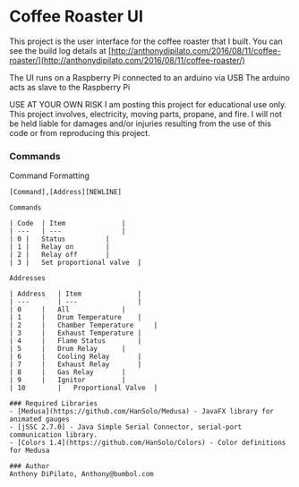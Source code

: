 # Coffee Roaster UI

This project is the user interface for the coffee roaster that I built.
You can see the build log details at [http://anthonydipilato.com/2016/08/11/coffee-roaster/](http://anthonydipilato.com/2016/08/11/coffee-roaster/)

The UI runs on a Raspberry Pi connected to an arduino via USB
The arduino acts as slave to the Raspberry Pi
   
USE AT YOUR OWN RISK
I am posting this project for educational use only.
This project involves, electricity, moving parts, propane, and fire.
I will not be held liable for damages and/or injuries resulting from the use of this code
or from reproducing this project.

### Commands
Command Formatting
```
[Command],[Address][NEWLINE]

Commands

| Code 	| Item 				|
| --- 	| --- 				|	 
| 0	|	Status 			|
| 1	|	Relay on 		|
| 2	|	Relay off 		|
| 3	|	Set proportional valve 	|

Addresses

| Address 	| Item 				|
| --- 		| --- 				|
| 0		|	All 			|
| 1		|	Drum Temperature 	|
| 2		|	Chamber Temperature 	|
| 3		|	Exhaust Temperature	|
| 4		|	Flame Status		|
| 5		|	Drum Relay		|
| 6		|	Cooling Relay		|
| 7		|	Exhaust Relay		|
| 8		|	Gas Relay		|
| 9		|	Ignitor			|
| 10		|	Proportional Valve	|

### Required Libraries
- [Medusa](https://github.com/HanSolo/Medusa) - JavaFX library for animated gauges
- [jSSC 2.7.0] - Java Simple Serial Connector, serial-port communication library.
- [Colors 1.4](https://github.com/HanSolo/Colors) - Color definitions for Medusa

### Author
Anthony DiPilato, Anthony@bumbol.com
